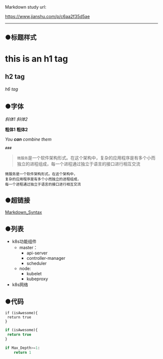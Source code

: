 Markdown study url:

https://www.jianshu.com/p/c6aa2f35d5ae

--------------------------------------------------------------------
## ●标题样式
# this is an h1 tag
## h2 tag
###### h6 tag

## ●字体
  *斜体1* 
  _斜体2_
  
  **粗体1**
  __粗体2__
  
  _You **can** combine them_
  
  `###`
  >`微服务`是一个软件架构形式。在这个架构中，复杂的应用程序是有多个小而独立的进程组成，每一个进程通过独立于语言的接口进行相互交流
  
  ```
  微服务是一个软件架构形式。在这个架构中，
  复杂的应用程序是有多个小而独立的进程组成，
  每一个进程通过独立于语言的接口进行相互交流
  ```
 
## ●超链接
  [Markdown_Syntax](https://guides.github.com/features/mastering-markdown)
  
## ●列表
- k8s功能组件
   - master：
     - api-server
     - controller-manager
     - scheduler
   - node:
     - kubelet
     - kubeproxy
- k8s网络

## ●代码
```
if (isAwesome){
 return true
}
```

```javascript
if (isAwesome){
 return true
}
```

```python
if Max_Depth>=1:
    return 1
```
